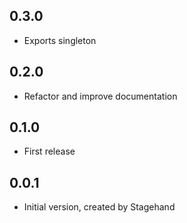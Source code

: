 ## 0.3.0

- Exports singleton

## 0.2.0

- Refactor and improve documentation

## 0.1.0

- First release

## 0.0.1

- Initial version, created by Stagehand
